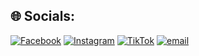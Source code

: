 
## 🌐 Socials:
[![Facebook](https://img.shields.io/badge/Facebook-%231877F2.svg?logo=Facebook&logoColor=white)](https://facebook.com/https://www.facebook.com/nongxuanmaii) [![Instagram](https://img.shields.io/badge/Instagram-%23E4405F.svg?logo=Instagram&logoColor=white)](https://instagram.com/https://www.instagram.com/nong.xuan.mai/) [![TikTok](https://img.shields.io/badge/TikTok-%23000000.svg?logo=TikTok&logoColor=white)](https://tiktok.com/@https://www.tiktok.com/@nong.xuan.mai?is_from_webapp=1&sender_device=pc) [![email](https://img.shields.io/badge/Email-D14836?logo=gmail&logoColor=white)](mailto:nongxuanmai098@gmail.com) 


<!-- Proudly created with GPRM ( https://gprm.itsvg.in ) -->
